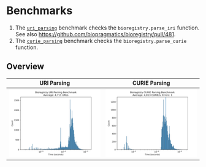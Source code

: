 # Benchmarks

1. The [`uri_parsing`](uri_parsing) benchmark checks the `bioregistry.parse_iri`
   function. See also https://github.com/biopragmatics/bioregistry/pull/481.
2. The [`curie_parsing`](curie_parsing) benchmark checks
   the `bioregistry.parse_curie`
   function.

## Overview

| URI Parsing                  | CURIE Parsing                  |
|------------------------------|--------------------------------|
| ![](uri_parsing/results.svg) | ![](curie_parsing/results.svg) |
